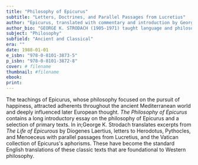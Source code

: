 ```yaml
---
title: "Philosophy of Epicurus"
subtitle: "Letters, Doctrines, and Parallel Passages from Lucretius"
author: "Epicurus, translated with commentary and introduction by George K. Strodach"
author_bio: "GEORGE K. STRODACH (1905-1971) taught language and philosophy at Lafayette College in Easton, Pennsylvania for more than 35 years."
subject: "Philosophy"
subfield: "Ancient and Classical"
era: ""
date: 1988-01-01
e_isbn: "978-0-8101-3873-5"
p_isbn: "978-0-8101-3872-8"
cover: # filename
thumbnail: #filename
ebook:
print:
---
```

The teachings of Epicurus, whose philosophy focused on the pursuit of happiness, attracted adherents throughout the ancient Mediterranean world and deeply influenced later European thought. _The Philosophy of Epicurus_ contains a long introductory essay on the philosophy of Epicurus and a selection of primary texts. In in;George K. Strodach translates excerpts from _The Life of Epicurous_ by Diogenes Laertius, letters to Herodotus, Pythocles, and Menoeceus with parallel passages from Lucretius, and the Vatican collection of Epicurus's aphorisms. These have become the standard English translations of these classic texts that are foundational to Western philosophy.

